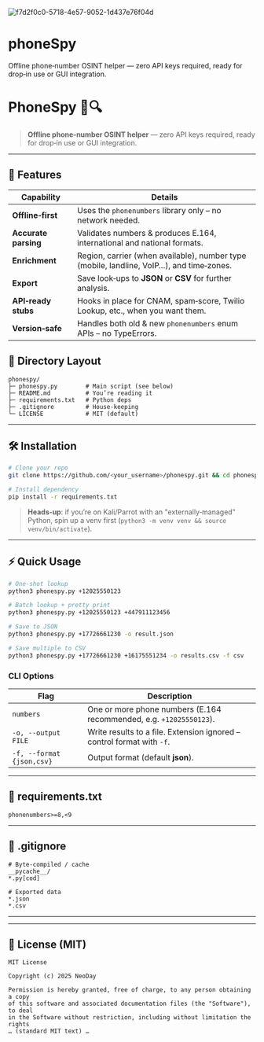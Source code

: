 ![f7d2f0c0-5718-4e57-9052-1d437e76f04d](https://github.com/user-attachments/assets/95d02e80-1b6d-4c8d-896d-9d6398839a9b)


# phoneSpy
Offline phone‑number OSINT helper — zero API keys required, ready for drop‑in use or GUI integration.

# PhoneSpy 📱🔍

> **Offline phone‑number OSINT helper** — zero API keys required, ready for drop‑in use or GUI integration.

---

## 🚀 Features

| Capability           | Details                                                                                  |
| -------------------- | ---------------------------------------------------------------------------------------- |
| **Offline‑first**    | Uses the `phonenumbers` library only – no network needed.                                |
| **Accurate parsing** | Validates numbers & produces E.164, international and national formats.                  |
| **Enrichment**       | Region, carrier (when available), number type (mobile, landline, VoIP…), and time‑zones. |
| **Export**           | Save look‑ups to **JSON** or **CSV** for further analysis.                               |
| **API‑ready stubs**  | Hooks in place for CNAM, spam‑score, Twilio Lookup, etc., when you want them.            |
| **Version‑safe**     | Handles both old & new `phonenumbers` enum APIs – no TypeErrors.                         |



## 📂 Directory Layout

```text
phonespy/
├─ phonespy.py        # Main script (see below)
├─ README.md          # You’re reading it
├─ requirements.txt   # Python deps
├─ .gitignore         # House‑keeping
└─ LICENSE            # MIT (default)
```

---

## 🛠️ Installation

```bash
# Clone your repo
git clone https://github.com/<your_username>/phonespy.git && cd phonespy

# Install dependency
pip install -r requirements.txt
```

> **Heads‑up**: if you’re on Kali/Parrot with an "externally‑managed" Python, spin up a venv first (`python3 -m venv venv && source venv/bin/activate`).

---

## ⚡ Quick Usage

```bash
# One‑shot lookup
python3 phonespy.py +12025550123

# Batch lookup + pretty print
python3 phonespy.py +12025550123 +447911123456

# Save to JSON
python3 phonespy.py +17726661230 -o result.json

# Save multiple to CSV
python3 phonespy.py +17726661230 +16175551234 -o results.csv -f csv
```

### CLI Options

| Flag                      | Description                                                            |
| ------------------------- | ---------------------------------------------------------------------- |
| `numbers`                 | One or more phone numbers (E.164 recommended, e.g. `+12025550123`).    |
| `-o, --output FILE`       | Write results to a file. Extension ignored – control format with `-f`. |
| `-f, --format {json,csv}` | Output format (default **json**).                                      |

---

## 📝 requirements.txt

```text
phonenumbers>=8,<9
```

---

## 🙈 .gitignore

```text
# Byte‑compiled / cache
__pycache__/
*.py[cod]

# Exported data
*.json
*.csv
```

---



---

## 📜 License (MIT)

```
MIT License

Copyright (c) 2025 NeoDay

Permission is hereby granted, free of charge, to any person obtaining a copy
of this software and associated documentation files (the "Software"), to deal
in the Software without restriction, including without limitation the rights
… (standard MIT text) …
```

